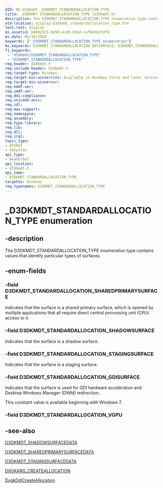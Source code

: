 ```yaml
---
UID: NE:d3dkmdt._D3DKMDT_STANDARDALLOCATION_TYPE
title: _D3DKMDT_STANDARDALLOCATION_TYPE (d3dkmdt.h)
description: The D3DKMDT_STANDARDALLOCATION_TYPE enumeration type contains values that identify particular types of surfaces.
old-location: display\d3dkmdt_standardallocation_type.htm
tech.root: display
ms.assetid: b86029c5-9d59-4cd0-81bd-cafb8db2fdfd
ms.date: 05/10/2018
keywords: ["_D3DKMDT_STANDARDALLOCATION_TYPE enumeration"]
ms.keywords: D3DKMDT_STANDARDALLOCATION_GDISURFACE, D3DKMDT_STANDARDALLOCATION_SHADOWSURFACE, D3DKMDT_STANDARDALLOCATION_SHAREDPRIMARYSURFACE, D3DKMDT_STANDARDALLOCATION_STAGINGSURFACE, D3DKMDT_STANDARDALLOCATION_TYPE, D3DKMDT_STANDARDALLOCATION_TYPE enumeration [Display Devices], DmEnums_d1c8e6c1-098d-4c01-9d26-7506ea59f34f.xml, _D3DKMDT_STANDARDALLOCATION_TYPE, d3dkmdt/D3DKMDT_STANDARDALLOCATION_GDISURFACE, d3dkmdt/D3DKMDT_STANDARDALLOCATION_SHADOWSURFACE, d3dkmdt/D3DKMDT_STANDARDALLOCATION_SHAREDPRIMARYSURFACE, d3dkmdt/D3DKMDT_STANDARDALLOCATION_STAGINGSURFACE, d3dkmdt/D3DKMDT_STANDARDALLOCATION_TYPE, display.d3dkmdt_standardallocation_type
f1_keywords:
 - "d3dkmdt/D3DKMDT_STANDARDALLOCATION_TYPE"
 - "D3DKMDT_STANDARDALLOCATION_TYPE"
req.header: d3dkmdt.h
req.include-header: D3dkmdt.h
req.target-type: Windows
req.target-min-winverclnt: Available in Windows Vista and later versions of the Windows operating systems.
req.target-min-winversvr: 
req.kmdf-ver: 
req.umdf-ver: 
req.ddi-compliance: 
req.unicode-ansi: 
req.idl: 
req.max-support: 
req.namespace: 
req.assembly: 
req.type-library: 
req.lib: 
req.dll: 
req.irql: 
topic_type:
- APIRef
- kbSyntax
api_type:
- HeaderDef
api_location:
- d3dkmdt.h
api_name:
- D3DKMDT_STANDARDALLOCATION_TYPE
targetos: Windows
req.typenames: D3DKMDT_STANDARDALLOCATION_TYPE
---
```


# _D3DKMDT_STANDARDALLOCATION_TYPE enumeration


## -description


The D3DKMDT_STANDARDALLOCATION_TYPE enumeration type contains values that identify particular types of surfaces.


## -enum-fields




### -field D3DKMDT_STANDARDALLOCATION_SHAREDPRIMARYSURFACE

Indicates that the surface is a shared primary surface, which is opened by multiple applications that all require direct central processing unit (CPU) access to it.


### -field D3DKMDT_STANDARDALLOCATION_SHADOWSURFACE

Indicates that the surface is a shadow surface.


### -field D3DKMDT_STANDARDALLOCATION_STAGINGSURFACE

Indicates that the surface is a staging surface.


### -field D3DKMDT_STANDARDALLOCATION_GDISURFACE

Indicates that the surface is used for GDI hardware acceleration and Desktop Windows Manager (DWM) redirection.

This constant value is available beginning with Windows 7.


### -field D3DKMDT_STANDARDALLOCATION_VGPU




## -see-also




<a href="https://docs.microsoft.com/windows-hardware/drivers/ddi/d3dkmdt/ns-d3dkmdt-_d3dkmdt_shadowsurfacedata">D3DKMDT_SHADOWSURFACEDATA</a>



<a href="https://docs.microsoft.com/windows-hardware/drivers/ddi/d3dkmdt/ns-d3dkmdt-_d3dkmdt_sharedprimarysurfacedata">D3DKMDT_SHAREDPRIMARYSURFACEDATA</a>



<a href="https://docs.microsoft.com/windows-hardware/drivers/ddi/d3dkmdt/ns-d3dkmdt-_d3dkmdt_stagingsurfacedata">D3DKMDT_STAGINGSURFACEDATA</a>



<a href="https://docs.microsoft.com/windows-hardware/drivers/ddi/d3dkmddi/ns-d3dkmddi-_dxgkarg_createallocation">DXGKARG_CREATEALLOCATION</a>



<a href="https://docs.microsoft.com/windows-hardware/drivers/ddi/d3dkmddi/nc-d3dkmddi-dxgkddi_createallocation">DxgkDdiCreateAllocation</a>
 

 

